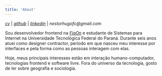 ```yaml
---
title: 'About'
---
```


<!--
This content will be displayed at the top of the index page.
You can leave this empty if you don’t want to show any content.
-->

<!-- ![](https://github.com/nestorhugo.png?size=150) -->

<a href="https://raw.githubusercontent.com/nestorhugo/astro-chiri-nh/main/public/docs/Curriculo%20Nestor%20Hugo%20-%20Dev%20Front%20End.pdf" target="_blank">_cv_</a> |
<a href="https://github.com/nestorhugo" target="_blank">_github_</a> |
<a href="https://linkedin.com/in/nestorhugo" target="_blank">_linkedin_</a> |
_nestorhugofc@gmail.com_

Sou desenvolvedor frontend na [_FiqOn_](https://fiqon.com.br) e estudante de Sistemas para Internet na Universidade Tecnológica Federal do Paraná. Durante seis anos atuei como designer contractor, período em que nasceu meu interesse por interfaces e pela forma como as pessoas interagem com elas.

Hoje, meus principais interesses estão em interação humano-computador, tecnologias frontend e software livre. Fora do universo da tecnologia, gosto de ler sobre geografia e sociologia.
